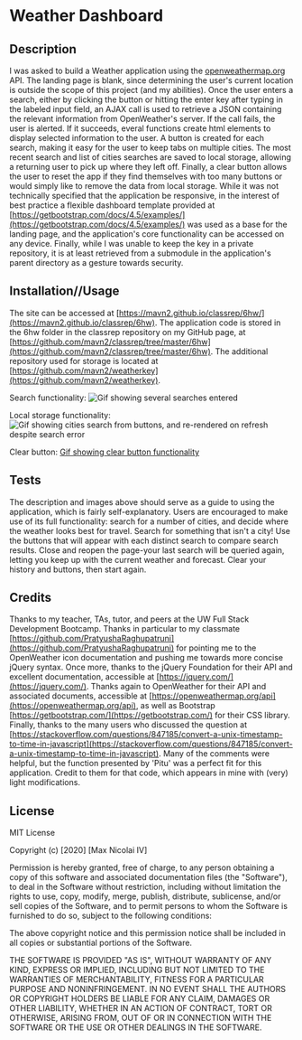 # Weather Dashboard

## Description

I was asked to build a Weather application using the [openweathermap.org](openweathermap.org) API.
The landing page is blank, since determining the user's current location is outside the scope of this project (and my abilities).
Once the user enters a search, either by clicking the button or hitting the enter key after typing in the labeled input field, an AJAX call is used to retrieve a JSON containing the relevant information from OpenWeather's server.
If the call fails, the user is alerted.
If it succeeds, everal functions create html elements to display selected information to the user.
A button is created for each search, making it easy for the user to keep tabs on multiple cities.
The most recent search and list of cities searches are saved to local storage, allowing a returning user to pick up where they left off.
Finally, a clear button allows the user to reset the app if they find themselves with too many buttons or would simply like to remove the data from local storage.
While it was not technically specified that the application be responsive, in the interest of best practice a flexible dashboard template provided at [https://getbootstrap.com/docs/4.5/examples/](https://getbootstrap.com/docs/4.5/examples/) was used as a base for the landing page, and the application's core functionality can be accessed on any device.
Finally, while I was unable to keep the key in a private repository, it is at least retrieved from a submodule in the application's parent directory as a gesture towards security.

## Installation//Usage

The site can be accessed at [https://mavn2.github.io/classrep/6hw/](https://mavn2.github.io/classrep/6hw).
The application code is stored in the 6hw folder in the classrep repository on my GitHub page, at [https://github.com/mavn2/classrep/tree/master/6hw](https://github.com/mavn2/classrep/tree/master/6hw).
The additional repository used for storage is located at [https://github.com/mavn2/weatherkey](https://github.com/mavn2/weatherkey).

Search functionality:
![Gif showing several searches entered](https://media.giphy.com/media/U7saY538QnbyU6FHDi/giphy.gif)

Local storage functionality:
![Gif showing cities search from buttons, and re-rendered on refresh despite search error](https://media.giphy.com/media/YMv6Tr9s3Imf1usyQX/giphy.gif)

Clear button:
[Gif showing clear button functionality](https://media.giphy.com/media/YMv6Tr9s3Imf1usyQX/giphy.gif)

## Tests

The description and images above should serve as a guide to using the application, which is fairly self-explanatory. Users are encouraged to make use of its full functionality:
search for a number of cities, and decide where the weather looks best for travel.
Search for something that isn't a city!
Use the buttons that will appear with each distinct search to compare search results.
Close and reopen the page-your last search will be queried again, letting you keep up with the current weather and forecast.
Clear your history and buttons, then start again.

## Credits

Thanks to my teacher, TAs, tutor, and peers at the UW Full Stack Development Bootcamp.
Thanks in particular to my classmate [https://github.com/PratyushaRaghupatruni](https://github.com/PratyushaRaghupatruni) for pointing me to the OpenWeather icon documentation and pushing me towards more concise jQuery syntax.
Once more, thanks to the jQuery Foundation for their API and excellent documentation, accessible at [https://jquery.com/](https://jquery.com/).
Thanks again to OpenWeather for their API and associated documents, accessible at [https://openweathermap.org/api](https://openweathermap.org/api), as well as Bootstrap [https://getbootstrap.com/](https://getbootstrap.com/) for their CSS library.
Finally, thanks to the many users who discussed the question at [https://stackoverflow.com/questions/847185/convert-a-unix-timestamp-to-time-in-javascript](https://stackoverflow.com/questions/847185/convert-a-unix-timestamp-to-time-in-javascript). Many of the comments were helpful, but the function presented by 'Pitu' was a perfect fit for this application. Credit to them for that code, which appears in mine with (very) light modifications.

## License

MIT License

Copyright (c) [2020] [Max Nicolai IV]

Permission is hereby granted, free of charge, to any person obtaining a copy
of this software and associated documentation files (the "Software"), to deal
in the Software without restriction, including without limitation the rights
to use, copy, modify, merge, publish, distribute, sublicense, and/or sell
copies of the Software, and to permit persons to whom the Software is
furnished to do so, subject to the following conditions:

The above copyright notice and this permission notice shall be included in all
copies or substantial portions of the Software.

THE SOFTWARE IS PROVIDED "AS IS", WITHOUT WARRANTY OF ANY KIND, EXPRESS OR
IMPLIED, INCLUDING BUT NOT LIMITED TO THE WARRANTIES OF MERCHANTABILITY,
FITNESS FOR A PARTICULAR PURPOSE AND NONINFRINGEMENT. IN NO EVENT SHALL THE
AUTHORS OR COPYRIGHT HOLDERS BE LIABLE FOR ANY CLAIM, DAMAGES OR OTHER
LIABILITY, WHETHER IN AN ACTION OF CONTRACT, TORT OR OTHERWISE, ARISING FROM,
OUT OF OR IN CONNECTION WITH THE SOFTWARE OR THE USE OR OTHER DEALINGS IN THE
SOFTWARE.
